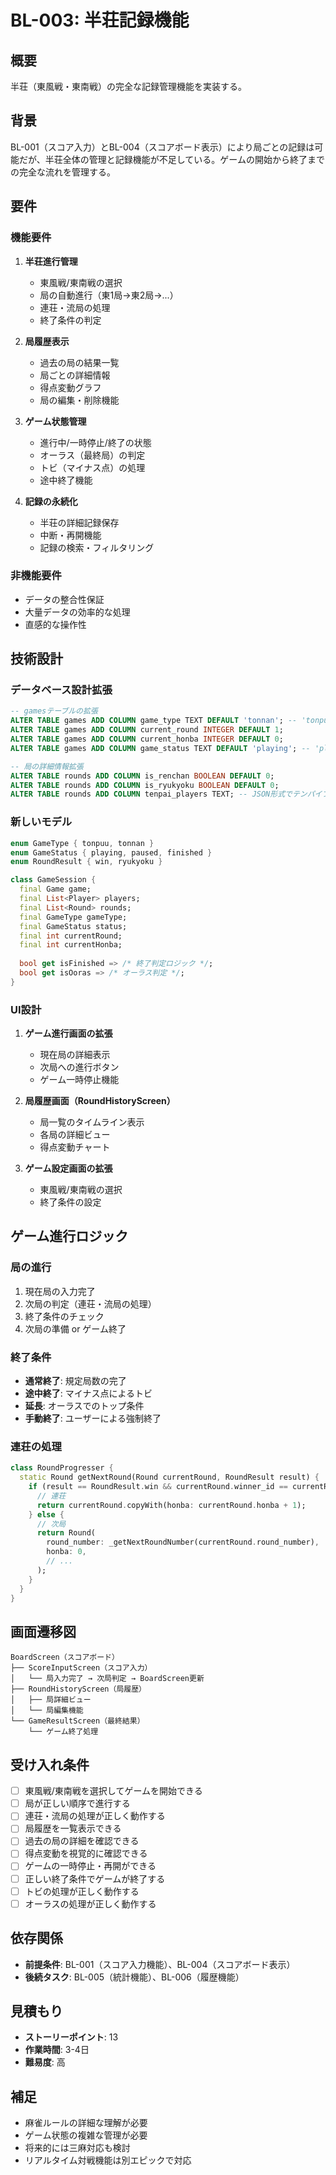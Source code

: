 # BL-003: 半荘記録機能

## 概要
半荘（東風戦・東南戦）の完全な記録管理機能を実装する。

## 背景
BL-001（スコア入力）とBL-004（スコアボード表示）により局ごとの記録は可能だが、半荘全体の管理と記録機能が不足している。ゲームの開始から終了までの完全な流れを管理する。

## 要件

### 機能要件
1. **半荘進行管理**
   - 東風戦/東南戦の選択
   - 局の自動進行（東1局→東2局→...）
   - 連荘・流局の処理
   - 終了条件の判定

2. **局履歴表示**
   - 過去の局の結果一覧
   - 局ごとの詳細情報
   - 得点変動グラフ
   - 局の編集・削除機能

3. **ゲーム状態管理**
   - 進行中/一時停止/終了の状態
   - オーラス（最終局）の判定
   - トビ（マイナス点）の処理
   - 途中終了機能

4. **記録の永続化**
   - 半荘の詳細記録保存
   - 中断・再開機能
   - 記録の検索・フィルタリング

### 非機能要件
- データの整合性保証
- 大量データの効率的な処理
- 直感的な操作性

## 技術設計

### データベース設計拡張
```sql
-- gamesテーブルの拡張
ALTER TABLE games ADD COLUMN game_type TEXT DEFAULT 'tonnan'; -- 'tonpuu' or 'tonnan'
ALTER TABLE games ADD COLUMN current_round INTEGER DEFAULT 1;
ALTER TABLE games ADD COLUMN current_honba INTEGER DEFAULT 0;
ALTER TABLE games ADD COLUMN game_status TEXT DEFAULT 'playing'; -- 'playing', 'paused', 'finished'

-- 局の詳細情報拡張
ALTER TABLE rounds ADD COLUMN is_renchan BOOLEAN DEFAULT 0;
ALTER TABLE rounds ADD COLUMN is_ryukyoku BOOLEAN DEFAULT 0;
ALTER TABLE rounds ADD COLUMN tenpai_players TEXT; -- JSON形式でテンパイプレイヤーを記録
```

### 新しいモデル
```dart
enum GameType { tonpuu, tonnan }
enum GameStatus { playing, paused, finished }
enum RoundResult { win, ryukyoku }

class GameSession {
  final Game game;
  final List<Player> players;
  final List<Round> rounds;
  final GameType gameType;
  final GameStatus status;
  final int currentRound;
  final int currentHonba;
  
  bool get isFinished => /* 終了判定ロジック */;
  bool get isOoras => /* オーラス判定 */;
}
```

### UI設計
1. **ゲーム進行画面の拡張**
   - 現在局の詳細表示
   - 次局への進行ボタン
   - ゲーム一時停止機能

2. **局履歴画面（RoundHistoryScreen）**
   - 局一覧のタイムライン表示
   - 各局の詳細ビュー
   - 得点変動チャート

3. **ゲーム設定画面の拡張**
   - 東風戦/東南戦の選択
   - 終了条件の設定

## ゲーム進行ロジック

### 局の進行
1. 現在局の入力完了
2. 次局の判定（連荘・流局の処理）
3. 終了条件のチェック
4. 次局の準備 or ゲーム終了

### 終了条件
- **通常終了**: 規定局数の完了
- **途中終了**: マイナス点によるトビ
- **延長**: オーラスでのトップ条件
- **手動終了**: ユーザーによる強制終了

### 連荘の処理
```dart
class RoundProgresser {
  static Round getNextRound(Round currentRound, RoundResult result) {
    if (result == RoundResult.win && currentRound.winner_id == currentRound.oya_id) {
      // 連荘
      return currentRound.copyWith(honba: currentRound.honba + 1);
    } else {
      // 次局
      return Round(
        round_number: _getNextRoundNumber(currentRound.round_number),
        honba: 0,
        // ...
      );
    }
  }
}
```

## 画面遷移図
```
BoardScreen（スコアボード）
├── ScoreInputScreen（スコア入力）
│   └── 局入力完了 → 次局判定 → BoardScreen更新
├── RoundHistoryScreen（局履歴）
│   ├── 局詳細ビュー
│   └── 局編集機能
└── GameResultScreen（最終結果）
    └── ゲーム終了処理
```

## 受け入れ条件
- [ ] 東風戦/東南戦を選択してゲームを開始できる
- [ ] 局が正しい順序で進行する
- [ ] 連荘・流局の処理が正しく動作する
- [ ] 局履歴を一覧表示できる
- [ ] 過去の局の詳細を確認できる
- [ ] 得点変動を視覚的に確認できる
- [ ] ゲームの一時停止・再開ができる
- [ ] 正しい終了条件でゲームが終了する
- [ ] トビの処理が正しく動作する
- [ ] オーラスの処理が正しく動作する

## 依存関係
- **前提条件**: BL-001（スコア入力機能）、BL-004（スコアボード表示）
- **後続タスク**: BL-005（統計機能）、BL-006（履歴機能）

## 見積もり
- **ストーリーポイント**: 13
- **作業時間**: 3-4日
- **難易度**: 高

## 補足
- 麻雀ルールの詳細な理解が必要
- ゲーム状態の複雑な管理が必要
- 将来的には三麻対応も検討
- リアルタイム対戦機能は別エピックで対応